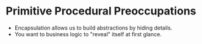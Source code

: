 # Primitive Procedural Preoccupations

* Encapsulation allows us to build abstractions by hiding details.
* You want to business logic to "reveal" itself at first glance. 